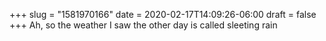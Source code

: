 +++
slug = "1581970166"
date = 2020-02-17T14:09:26-06:00
draft = false
+++
Ah, so the weather I saw the other day is called sleeting rain